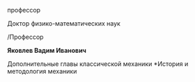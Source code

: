 профессор

Доктор физико-математических наук

/Профессор

**Яковлев Вадим Иванович**

Дополнительные главы классической механики
	*История и методология механики